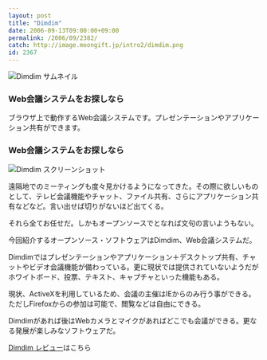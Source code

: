 ```yaml
---
layout: post
title: "Dimdim"
date: 2006-09-13T09:00:00+09:00
permalink: /2006/09/2382/
catch: http://image.moongift.jp/intro2/dimdim.png
id: 2367
---
```

 ![Dimdim サムネイル](http://image.moongift.jp/intro2/dimdim.t.png "Dimdim サムネイル")
  

### Web会議システムをお探しなら
  
ブラウザ上で動作するWeb会議システムです。プレゼンテーションやアプリケーション共有ができます。  
<!--more-->  

### Web会議システムをお探しなら
  

![Dimdim スクリーンショット](http://image.moongift.jp/intro2/dimdim.png "Dimdim スクリーンショット")

  

遠隔地でのミーティングも度々見かけるようになってきた。その際に欲しいものとして、テレビ会議機能やチャット、ファイル共有、さらにアプリケーション共有などなど。言い出せば切りがないほど出てくる。

  

それら全てお任せだ。しかもオープンソースでとなれば文句の言いようもない。

  

今回紹介するオープンソース・ソフトウェアはDimdim、Web会議システムだ。

  

Dimdimではプレゼンテーションやアプリケーション＋デスクトップ共有、チャットやビデオ会議機能が備わっている。更に現状では提供されていないようだがホワイトボード、投票、テキスト、キャプチャといった機能もある。

  

現状、ActiveXを利用しているため、会議の主催はIEからのみ行う事ができる。ただしFirefoxからの参加は可能で、閲覧などは自由にできる。

  

Dimdimがあれば後はWebカメラとマイクがあればどこでも会議ができる。更なる発展が楽しみなソフトウェアだ。

  

[Dimdim レビュー](http://oss.moongift.jp/review/i-2383.html)はこちら

